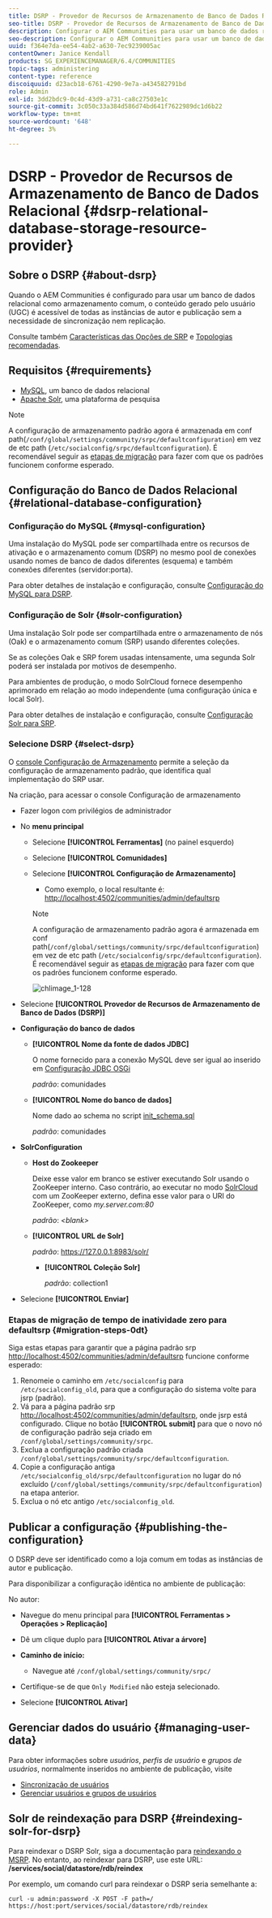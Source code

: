 ```yaml
---
title: DSRP - Provedor de Recursos de Armazenamento de Banco de Dados Relacional
seo-title: DSRP - Provedor de Recursos de Armazenamento de Banco de Dados Relacional
description: Configurar o AEM Communities para usar um banco de dados relacional como armazenamento comum
seo-description: Configurar o AEM Communities para usar um banco de dados relacional como armazenamento comum
uuid: f364e7da-ee54-4ab2-a630-7ec9239005ac
contentOwner: Janice Kendall
products: SG_EXPERIENCEMANAGER/6.4/COMMUNITIES
topic-tags: administering
content-type: reference
discoiquuid: d23acb18-6761-4290-9e7a-a434582791bd
role: Admin
exl-id: 3dd2bdc9-0c4d-43d9-a731-ca8c27503e1c
source-git-commit: 3c050c33a384d586d74bd641f7622989dc1d6b22
workflow-type: tm+mt
source-wordcount: '648'
ht-degree: 3%

---
```


# DSRP - Provedor de Recursos de Armazenamento de Banco de Dados Relacional {#dsrp-relational-database-storage-resource-provider}

## Sobre o DSRP {#about-dsrp}

Quando o AEM Communities é configurado para usar um banco de dados relacional como armazenamento comum, o conteúdo gerado pelo usuário (UGC) é acessível de todas as instâncias de autor e publicação sem a necessidade de sincronização nem replicação.

Consulte também [Características das Opções de SRP](working-with-srp.md#characteristics-of-srp-options) e [Topologias recomendadas](topologies.md).

## Requisitos {#requirements}

* [MySQL](#mysql-configuration), um banco de dados relacional
* [Apache Solr](#solr-configuration), uma plataforma de pesquisa

>[!NOTE]
>
>A configuração de armazenamento padrão agora é armazenada em conf path(`/conf/global/settings/community/srpc/defaultconfiguration`) em vez de etc path (`/etc/socialconfig/srpc/defaultconfiguration`). É recomendável seguir as [etapas de migração](#migration-steps-0dt) para fazer com que os padrões funcionem conforme esperado.


## Configuração do Banco de Dados Relacional {#relational-database-configuration}

### Configuração do MySQL {#mysql-configuration}

Uma instalação do MySQL pode ser compartilhada entre os recursos de ativação e o armazenamento comum (DSRP) no mesmo pool de conexões usando nomes de banco de dados diferentes (esquema) e também conexões diferentes (servidor:porta).

Para obter detalhes de instalação e configuração, consulte [Configuração do MySQL para DSRP](dsrp-mysql.md).

### Configuração de Solr {#solr-configuration}

Uma instalação Solr pode ser compartilhada entre o armazenamento de nós (Oak) e o armazenamento comum (SRP) usando diferentes coleções.

Se as coleções Oak e SRP forem usadas intensamente, uma segunda Solr poderá ser instalada por motivos de desempenho.

Para ambientes de produção, o modo SolrCloud fornece desempenho aprimorado em relação ao modo independente (uma configuração única e local Solr).

Para obter detalhes de instalação e configuração, consulte [Configuração Solr para SRP](solr.md).

### Selecione DSRP {#select-dsrp}

O [console Configuração de Armazenamento](srp-config.md) permite a seleção da configuração de armazenamento padrão, que identifica qual implementação do SRP usar.

Na criação, para acessar o console Configuração de armazenamento

* Fazer logon com privilégios de administrador
* No **menu principal**

   * Selecione **[!UICONTROL Ferramentas]** (no painel esquerdo)
   * Selecione **[!UICONTROL Comunidades]**
   * Selecione **[!UICONTROL Configuração de Armazenamento]**

      * Como exemplo, o local resultante é: [http://localhost:4502/communities/admin/defaultsrp](http://localhost:4502/communities/admin/defaultsrp)
      >[!NOTE]
      >
      >A configuração de armazenamento padrão agora é armazenada em conf path(`/conf/global/settings/community/srpc/defaultconfiguration`) em vez de etc path (`/etc/socialconfig/srpc/defaultconfiguration`). É recomendável seguir as [etapas de migração](#migration-steps-0dt) para fazer com que os padrões funcionem conforme esperado.

      ![chlimage_1-128](assets/chlimage_1-128.png)

* Selecione **[!UICONTROL Provedor de Recursos de Armazenamento de Banco de Dados (DSRP)]**
* **Configuração do banco de dados**

   * **[!UICONTROL Nome da fonte de dados JDBC]**

      O nome fornecido para a conexão MySQL deve ser igual ao inserido em [Configuração JDBC OSGi](dsrp-mysql.md#configurejdbcconnections)

      *padrão*: comunidades

   * **[!UICONTROL Nome do banco de dados]**

      Nome dado ao schema no script [init_schema.sql](dsrp-mysql.md#obtain-the-sql-script)

      *padrão*: comunidades

* **SolrConfiguration**

   * **[](https://cwiki.apache.org/confluence/display/solr/Using+ZooKeeper+to+Manage+Configuration+Files)Host do Zookeeper**

      Deixe esse valor em branco se estiver executando Solr usando o ZooKeeper interno. Caso contrário, ao executar no modo [SolrCloud](solr.md#solrcloud-mode) com um ZooKeeper externo, defina esse valor para o URI do ZooKeeper, como *my.server.com:80*

      *padrão*:  *&lt;blank>*

   * **[!UICONTROL URL de Solr]**

      *padrão*: https://127.0.0.1:8983/solr/

      * **[!UICONTROL Coleção Solr]**

         *padrão*: collection1

* Selecione **[!UICONTROL Enviar]**

### Etapas de migração de tempo de inatividade zero para defaultsrp {#migration-steps-0dt}

Siga estas etapas para garantir que a página padrão srp [http://localhost:4502/communities/admin/defaultsrp](http://localhost:4502/communities/admin/defaultsrp) funcione conforme esperado:

1. Renomeie o caminho em `/etc/socialconfig` para `/etc/socialconfig_old`, para que a configuração do sistema volte para jsrp (padrão).
1. Vá para a página padrão srp [http://localhost:4502/communities/admin/defaultsrp](http://localhost:4502/communities/admin/defaultsrp), onde jsrp está configurado. Clique no botão **[!UICONTROL submit]** para que o novo nó de configuração padrão seja criado em `/conf/global/settings/community/srpc`.
1. Exclua a configuração padrão criada `/conf/global/settings/community/srpc/defaultconfiguration`.
1. Copie a configuração antiga `/etc/socialconfig_old/srpc/defaultconfiguration` no lugar do nó excluído (`/conf/global/settings/community/srpc/defaultconfiguration`) na etapa anterior.
1. Exclua o nó etc antigo `/etc/socialconfig_old`.

## Publicar a configuração {#publishing-the-configuration}

O DSRP deve ser identificado como a loja comum em todas as instâncias de autor e publicação.

Para disponibilizar a configuração idêntica no ambiente de publicação:

No autor:

* Navegue do menu principal para **[!UICONTROL Ferramentas > Operações > Replicação]**
* Dê um clique duplo para **[!UICONTROL Ativar a árvore]**
* **Caminho de início:**

   * Navegue até `/conf/global/settings/community/srpc/`

* Certifique-se de que `Only Modified` não esteja selecionado.
* Selecione **[!UICONTROL Ativar]**

## Gerenciar dados do usuário {#managing-user-data}

Para obter informações sobre *usuários*, *perfis de usuário* e *grupos de usuários*, normalmente inseridos no ambiente de publicação, visite

* [Sincronização de usuários](sync.md)
* [Gerenciar usuários e grupos de usuários](users.md)

## Solr de reindexação para DSRP {#reindexing-solr-for-dsrp}

Para reindexar o DSRP Solr, siga a documentação para [reindexando o MSRP](msrp.md#msrp-reindex-tool). No entanto, ao reindexar para DSRP, use este URL: **/services/social/datastore/rdb/reindex**

Por exemplo, um comando curl para reindexar o DSRP seria semelhante a:

```shell
curl -u admin:password -X POST -F path=/ https://host:port/services/social/datastore/rdb/reindex
```
